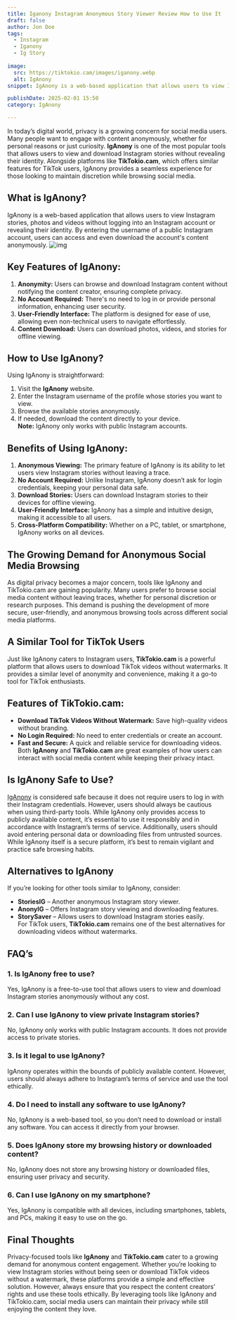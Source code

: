 ```yaml
---
title: Iganony Instagram Anonymous Story Viewer Review How to Use It
draft: false
author: Jon Doe 
tags:
  - Instagram
  - Iganony
  - Ig Story
  
image:
  src: https://tiktokio.cam/images/iganony.webp
  alt: IgAnony
snippet: IgAnony is a web-based application that allows users to view Instagram stories, photos and videos without logging into an Instagram account or revealing their identity.

publishDate: 2025-02-01 15:50
category: IgAnony

---
```


In today’s digital world, privacy is a growing concern for social media users. Many people want to engage with content anonymously, whether for personal reasons or just curiosity. **IgAnony** is one of the most popular tools that allows users to view and download Instagram stories without revealing their identity. Alongside platforms like **TikTokio.cam**, which offers similar features for TikTok users, IgAnony provides a seamless experience for those looking to maintain discretion while browsing social media.
## What is IgAnony? ##
IgAnony is a web-based application that allows users to view Instagram stories, photos and videos without logging into an Instagram account or revealing their identity. By entering the username of a public Instagram account, users can access and even download the account's content anonymously.
![img](https://tiktokio.cam/images/iganony.webp)
## Key Features of IgAnony: ##
1. **Anonymity:** Users can browse and download Instagram content without notifying the content creator, ensuring complete privacy.
2. **No Account Required:** There's no need to log in or provide personal information, enhancing user security.
3. **User-Friendly Interface:** The platform is designed for ease of use, allowing even non-technical users to navigate effortlessly.
4. **Content Download:** Users can download photos, videos, and stories for offline viewing.
## How to Use IgAnony? ##
   Using IgAnony is straightforward:  
1. Visit the **IgAnony** website.  
2. Enter the Instagram username of the profile whose stories you want to view.  
3. Browse the available stories anonymously.  
4. If needed, download the content directly to your device.  
**Note:** IgAnony only works with public Instagram accounts.
## Benefits of Using IgAnony: ##
1. **Anonymous Viewing:** The primary feature of IgAnony is its ability to let users view Instagram stories without leaving a trace.  
2. **No Account Required:** Unlike Instagram, IgAnony doesn’t ask for login credentials, keeping your personal data safe.  
3. **Download Stories:** Users can download Instagram stories to their devices for offline viewing.  
4. **User-Friendly Interface:** IgAnony has a simple and intuitive design, making it accessible to all users.  
5. **Cross-Platform Compatibility:** Whether on a PC, tablet, or smartphone, IgAnony works on all devices.
## The Growing Demand for Anonymous Social Media Browsing ##
As digital privacy becomes a major concern, tools like IgAnony and TikTokio.cam are gaining popularity. Many users prefer to browse social media content without leaving traces, whether for personal discretion or research purposes. This demand is pushing the development of more secure, user-friendly, and anonymous browsing tools across different social media platforms.
## A Similar Tool for TikTok Users ##
Just like IgAnony caters to Instagram users, **TikTokio.cam** is a powerful platform that allows users to download TikTok videos without watermarks. It provides a similar level of anonymity and convenience, making it a go-to tool for TikTok enthusiasts.
## Features of TikTokio.cam: ##
* **Download TikTok Videos Without Watermark:** Save high-quality videos without branding.  
* **No Login Required:** No need to enter credentials or create an account.  
* **Fast and Secure:** A quick and reliable service for downloading videos.  
Both **IgAnony** and **TikTokio.cam** are great examples of how users can interact with social media content while keeping their privacy intact.
## Is IgAnony Safe to Use? ##
[IgAnony](http://iiganony.com) is considered safe because it does not require users to log in with their Instagram credentials. However, users should always be cautious when using third-party tools. While IgAnony only provides access to publicly available content, it’s essential to use it responsibly and in accordance with Instagram’s terms of service. Additionally, users should avoid entering personal data or downloading files from untrusted sources. While IgAnony itself is a secure platform, it’s best to remain vigilant and practice safe browsing habits.
## Alternatives to IgAnony ##
If you’re looking for other tools similar to IgAnony, consider:  
* **StoriesIG** – Another anonymous Instagram story viewer.  
* **AnonyIG** – Offers Instagram story viewing and downloading features.  
* **StorySaver** – Allows users to download Instagram stories easily.  
For TikTok users, **TikTokio.cam** remains one of the best alternatives for downloading videos without watermarks.
## FAQ’s ##
### 1. Is IgAnony free to use? ###
Yes, IgAnony is a free-to-use tool that allows users to view and download Instagram stories anonymously without any cost.
### 2. Can I use IgAnony to view private Instagram stories? ###
No, IgAnony only works with public Instagram accounts. It does not provide access to private stories.
### 3. Is it legal to use IgAnony? ###
IgAnony operates within the bounds of publicly available content. However, users should always adhere to Instagram’s terms of service and use the tool ethically.
### 4. Do I need to install any software to use IgAnony? ###
No, IgAnony is a web-based tool, so you don’t need to download or install any software. You can access it directly from your browser.
### 5. Does IgAnony store my browsing history or downloaded content? ###
No, IgAnony does not store any browsing history or downloaded files, ensuring user privacy and security.
### 6. Can I use IgAnony on my smartphone? ###
Yes, IgAnony is compatible with all devices, including smartphones, tablets, and PCs, making it easy to use on the go.

## Final Thoughts ###
Privacy-focused tools like **IgAnony** and **TikTokio.cam** cater to a growing demand for anonymous content engagement. Whether you’re looking to view Instagram stories without being seen or download TikTok videos without a watermark, these platforms provide a simple and effective solution. However, always ensure that you respect the content creators’ rights and use these tools ethically. By leveraging tools like IgAnony and TikTokio.cam, social media users can maintain their privacy while still enjoying the content they love.
